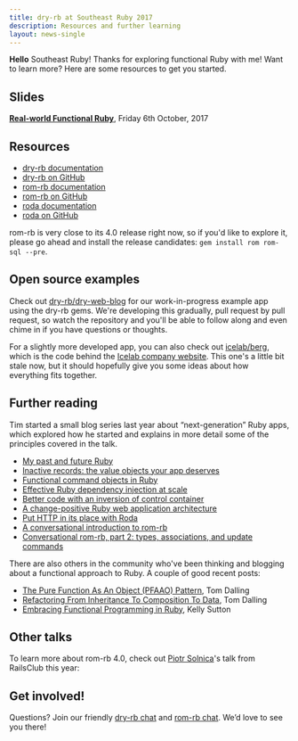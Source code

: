 ```yaml
---
title: dry-rb at Southeast Ruby 2017
description: Resources and further learning
layout: news-single
---
```


**Hello** Southeast Ruby! Thanks for exploring functional Ruby with me! Want to learn more? Here are some resources to get you started.

## Slides

**[Real-world Functional Ruby](https://speakerdeck.com/timriley/real-world-functional-ruby)**, Friday 6th October, 2017

<script async class="speakerdeck-embed" data-id="2bbf4c2edef34278a7df399619e7a14a" data-ratio="1.77777777777778" src="//speakerdeck.com/assets/embed.js"></script>

## Resources

* [dry-rb documentation](http://dry-rb.org/)
* [dry-rb on GitHub](https://github.com/dry-rb)
* [rom-rb documentation](http://rom-rb.org/)
* [rom-rb on GitHub](https://github.com/rom-rb)
* [roda documentation](http://roda.jeremyevans.net)
* [roda on GitHub](https://github.com/jeremyevans/roda)

rom-rb is very close to its 4.0 release right now, so if you'd like to explore it, please go ahead and install the release candidates: `gem install rom rom-sql --pre`.

## Open source examples

Check out [dry-rb/dry-web-blog](https://github.com/dry-rb/dry-web-blog) for our work-in-progress example app using the dry-rb gems. We're developing this gradually, pull request by pull request, so watch the repository and you'll be able to follow along and even chime in if you have questions or thoughts.

For a slightly more developed app, you can also check out [icelab/berg](https://github.com/icelab/berg), which is the code behind the [Icelab company website](https://icelab.com.au). This one's a little bit stale now, but it should hopefully give you some ideas about how everything fits together.

## Further reading

Tim started a small blog series last year about “next-generation” Ruby apps, which explored how he started and explains in more detail some of the principles covered in the talk.

* [My past and future Ruby](https://icelab.com.au/articles/my-past-and-future-ruby/)
* [Inactive records: the value objects your app deserves](https://icelab.com.au/articles/inactive-records-the-value-objects-your-app-deserves/)
* [Functional command objects in Ruby](https://icelab.com.au/articles/functional-command-objects-in-ruby/)
* [Effective Ruby dependency injection at scale](https://icelab.com.au/articles/effective-ruby-dependency-injection-at-scale/)
* [Better code with an inversion of control container](https://icelab.com.au/articles/better-code-with-an-inversion-of-control-container/)
* [A change-positive Ruby web application architecture](https://icelab.com.au/articles/a-change-positive-ruby-web-application-architecture/)
* [Put HTTP in its place with Roda](https://icelab.com.au/articles/put-http-in-its-place-with-roda/)
* [A conversational introduction to rom-rb](https://icelab.com.au/articles/a-conversational-introduction-to-rom-rb/)
* [Conversational rom-rb, part 2: types, associations, and update commands](https://icelab.com.au/articles/conversational-rom-rb-part-2-types-associations-and-update-commands/)

There are also others in the community who've been thinking and blogging about a functional approach to Ruby. A couple of good recent posts:

- [The Pure Function As An Object (PFAAO) Pattern](https://www.rubypigeon.com/posts/the-pure-function-as-an-object-pfaao-pattern/), Tom Dalling
- [Refactoring From Inheritance To Composition To Data](https://www.rubypigeon.com/posts/refactoring-inheritance-composition-data/), Tom Dalling
- [Embracing Functional Programming in Ruby](https://kellysutton.com/2017/09/13/embracing-functional-programming-in-ruby.html), Kelly Sutton

## Other talks

To learn more about rom-rb 4.0, check out [Piotr Solnica](https://github.com/solnic)'s talk from RailsClub this year:

<script async class="speakerdeck-embed" data-id="5fe900af761e4f0692a0d696e6bdfc3b" data-ratio="1.77777777777778" src="//speakerdeck.com/assets/embed.js"></script>

## Get involved!

Questions? Join our friendly [dry-rb chat](https://gitter.im/dry-rb/chat) and [rom-rb chat](https://gitter.im/dry-rb/chat). We’d love to see you there!
